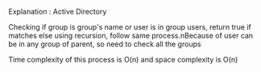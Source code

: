 Explanation : Active Directory

Checking if group is group's name or user is in group users, return true if matches else using recursion, follow same process.nBecause of user can be in any group of parent, so need to check all the groups

Time complexity of this process is O(n) and space complexity is O(n)